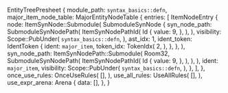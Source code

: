 EntityTreePresheet {
    module_path: `syntax_basics::defn`,
    major_item_node_table: MajorEntityNodeTable {
        entries: [
            ItemNodeEntry {
                node: ItemSynNode::Submodule(
                    SubmoduleSynNode {
                        syn_node_path: SubmoduleSynNodePath(
                            ItemSynNodePathId(
                                Id {
                                    value: 9,
                                },
                            ),
                        ),
                        visibility: Scope::PubUnder(
                            `syntax_basics::defn`,
                        ),
                        ast_idx: 1,
                        ident_token: IdentToken {
                            ident: `major_item`,
                            token_idx: TokenIdx(
                                2,
                            ),
                        },
                    },
                ),
                syn_node_path: ItemSynNodePath::Submodule(
                    Room32,
                    SubmoduleSynNodePath(
                        ItemSynNodePathId(
                            Id {
                                value: 9,
                            },
                        ),
                    ),
                ),
                ident: `major_item`,
                visibility: Scope::PubUnder(
                    `syntax_basics::defn`,
                ),
            },
        ],
    },
    once_use_rules: OnceUseRules(
        [],
    ),
    use_all_rules: UseAllRules(
        [],
    ),
    use_expr_arena: Arena {
        data: [],
    },
}